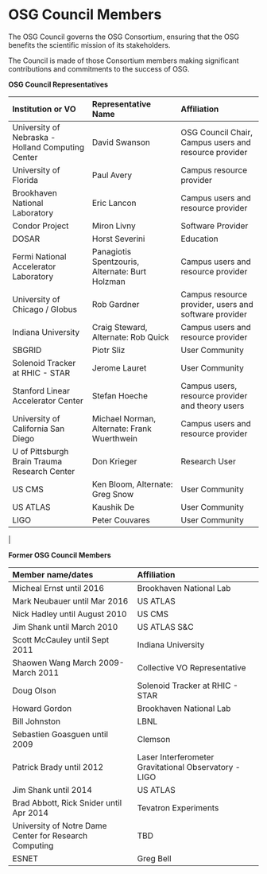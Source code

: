 OSG Council Members
===================

The OSG Council governs the OSG Consortium, ensuring that the OSG benefits the scientific mission of its stakeholders.

The Council is made of those Consortium members making significant contributions and commitments to the success of OSG.

**OSG Council Representatives**

| Institution or VO                                 | Representative Name                            | Affiliation                                           |
|:--------------------------------------------------|:-----------------------------------------------|:------------------------------------------------------|
| University of Nebraska - Holland Computing Center | David Swanson                                  | OSG Council Chair, Campus users and resource provider |
| University of Florida                             | Paul Avery                                     | Campus resource provider                              |
| Brookhaven National Laboratory                    | Eric Lancon                                    | Campus users and resource provider                    |
| Condor Project                                    | Miron Livny                                    | Software Provider                                     |
| DOSAR                                             | Horst Severini                                 | Education                                             |
| Fermi National Accelerator Laboratory             | Panagiotis Spentzouris, Alternate: Burt Holzman | Campus users and resource provider                    |
| University of Chicago / Globus                    | Rob Gardner                                    | Campus resource provider, users and software provider |
| Indiana University                                | Craig Steward, Alternate: Rob Quick            | Campus users and resource provider                    |
| SBGRID                                            | Piotr Sliz                                     | User Community                                        |
| Solenoid Tracker at RHIC - STAR                   | Jerome Lauret                                  | User Community                                        |
| Stanford Linear Accelerator Center                | Stefan Hoeche                                  | Campus users, resource provider and theory users      |
| University of California San Diego                | Michael Norman, Alternate: Frank Wuerthwein    | Campus users and resource provider                    |
| U of Pittsburgh Brain Trauma Research Center      | Don Krieger                                    | Research User                                         |
| US CMS                                            | Ken Bloom, Alternate: Greg Snow                | User Community                                        |
| US ATLAS                                          | Kaushik De                                     | User Community
| LIGO                                              | Peter Couvares                                 | User Community                               
|

**Former OSG Council Members**

| Member name/dates                                      | Affiliation                                           |
|:-------------------------------------------------------|:------------------------------------------------------|
| Micheal Ernst until 2016                               | Brookhaven National Lab                               |
| Mark Neubauer until Mar 2016                           | US ATLAS                                              |
| Nick Hadley until August 2010                          | US CMS                                                |
| Jim Shank until March 2010                             | US ATLAS S&C                                          |
| Scott McCauley until Sept 2011                         | Indiana University                                    |
| Shaowen Wang March 2009-March 2011                     | Collective VO Representative                          |
| Doug Olson                                             | Solenoid Tracker at RHIC - STAR                       |
| Howard Gordon                                          | Brookhaven National Lab                               |
| Bill Johnston                                          | LBNL                                                  |
| Sebastien Goasguen until 2009                          | Clemson                                               |
| Patrick Brady until 2012                               | Laser Interferometer Gravitational Observatory - LIGO |
| Jim Shank until 2014                                   | US ATLAS                                              |
| Brad Abbott, Rick Snider until Apr 2014                | Tevatron Experiments                                  |
| University of Notre Dame Center for Research Computing | TBD                                                   |
| ESNET                                                  | Greg Bell                                             |

